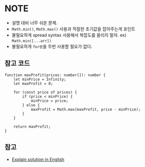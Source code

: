# NOTE
- 설명 대비 너무 쉬운 문제.
- `Math.min()`, `Math.max()` 사용과 적절한 초기값을 잡아주는게 포인트
- 불필요하게 spread syntax 사용해서 복잡도를 올리지 말자. ex) `Math.min([...arr])`
- 불필요하게 `for문`을 두번 사용할 필요가 없다.

## 참고 코드
```
function maxProfit(prices: number[]): number {
    let minPrice = Infinity;
    let maxProfit = 0;

    for (const price of prices) {
        if (price < minPrice) {
            minPrice = price;
        } else {
            maxProfit = Math.max(maxProfit, price - minPrice);
        }
    }

    return maxProfit;
}
```

## 참고
- [Explain solution in English]([prices](https://www.youtube.com/watch?v=9ZMMNyHy3z4))
